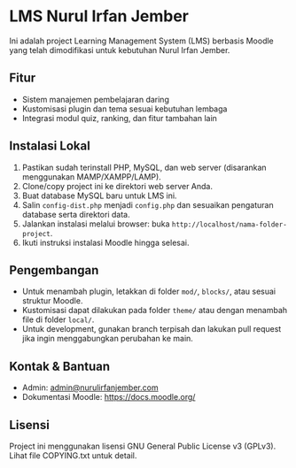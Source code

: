 
# LMS Nurul Irfan Jember

Ini adalah project Learning Management System (LMS) berbasis Moodle yang telah dimodifikasi untuk kebutuhan Nurul Irfan Jember.

## Fitur

- Sistem manajemen pembelajaran daring
- Kustomisasi plugin dan tema sesuai kebutuhan lembaga
- Integrasi modul quiz, ranking, dan fitur tambahan lain

## Instalasi Lokal

1. Pastikan sudah terinstall PHP, MySQL, dan web server (disarankan menggunakan MAMP/XAMPP/LAMP).
2. Clone/copy project ini ke direktori web server Anda.
3. Buat database MySQL baru untuk LMS ini.
4. Salin `config-dist.php` menjadi `config.php` dan sesuaikan pengaturan database serta direktori data.
5. Jalankan instalasi melalui browser: buka `http://localhost/nama-folder-project`.
6. Ikuti instruksi instalasi Moodle hingga selesai.

## Pengembangan

- Untuk menambah plugin, letakkan di folder `mod/`, `blocks/`, atau sesuai struktur Moodle.
- Kustomisasi dapat dilakukan pada folder `theme/` atau dengan menambah file di folder `local/`.
- Untuk development, gunakan branch terpisah dan lakukan pull request jika ingin menggabungkan perubahan ke main.

## Kontak & Bantuan

- Admin: [admin@nurulirfanjember.com](mailto:admin@nurulirfanjember.com)
- Dokumentasi Moodle: https://docs.moodle.org/

## Lisensi

Project ini menggunakan lisensi GNU General Public License v3 (GPLv3). Lihat file COPYING.txt untuk detail.
